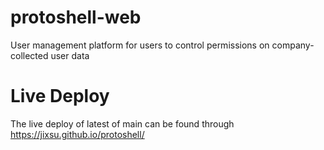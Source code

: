 # protoshell-web
User management platform for users to control permissions on company-collected user data

# Live Deploy
The live deploy of latest of main can be found through 
https://jixsu.github.io/protoshell/

